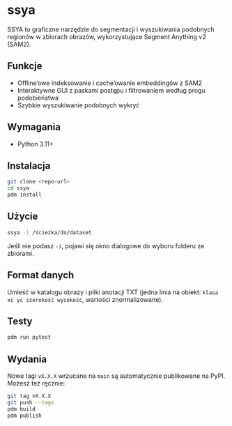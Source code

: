 # ssya

SSYA to graficzne narzędzie do segmentacji i wyszukiwania podobnych regionów w zbiorach obrazów, wykorzystujące Segment Anything v2 (SAM2).

## Funkcje
- Offline’owe indeksowanie i cache’owanie embeddingów z SAM2
- Interaktywne GUI z paskami postępu i filtrowaniem według progu podobieństwa
- Szybkie wyszukiwanie podobnych wykryć

## Wymagania
- Python 3.11+

## Instalacja
```bash
git clone <repo-url>
cd ssya
pdm install
```

## Użycie
```bash
ssya -i /ścieżka/do/dataset
```
Jeśli nie podasz `-i`, pojawi się okno dialogowe do wyboru folderu ze zbiorami.

## Format danych
Umieść w katalogu obrazy i pliki anotacji TXT (jedna linia na obiekt: `klasa xc yc szerokość wysokość`, wartości znormalizowane).

## Testy
```bash
pdm run pytest
```

## Wydania
Nowe tagi `vX.X.X` wrzucane na `main` są automatycznie publikowane na PyPI.  
Możesz też ręcznie:
```bash
git tag vX.X.X
git push --tags
pdm build
pdm publish
```

